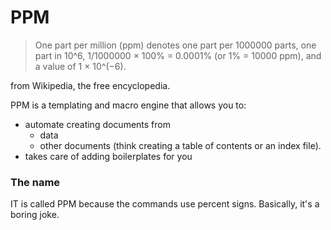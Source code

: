 # PPM
> One part per million (ppm) denotes one part per 1000000 parts, one part in 10^6,
> 1/1000000 × 100% = 0.0001% (or 1% = 10000 ppm), and a value of 1 × 10^(−6).

from Wikipedia, the free encyclopedia.

PPM is a templating and macro engine that allows you to:
- automate creating documents from
    - data 
    - other documents (think creating a table of contents or an index file).
- takes care of adding boilerplates for you

### The name
IT is called PPM because the commands use percent signs.
Basically, it's a boring joke. 